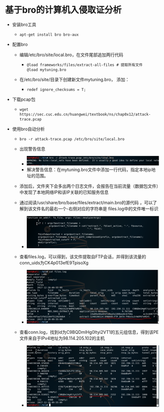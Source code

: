 # 基于bro的计算机入侵取证分析

* 安装bro工具

  * ```shell
    apt-get install bro bro-aux
    ```

* 配置bro

  * 编辑/etc/bro/site/local.bro，在文件尾部追加两行代码

    * ```shell
      @load frameworks/files/extract-all-files # 提取所有文件
      @load mytuning.bro
      ```

  * 在/etc/bro/site/目录下创建新文件mytuning.bro， 添加： 

    * ```
      redef ignore_checksums = T;
      ```

* 下载pcap包

  * ```shell
    wget  https://sec.cuc.edu.cn/huangwei/textbook/ns/chap0x12/attack-trace.pcap
    ```

* 使用bro自动分析

  * ```shell
    bro -r attack-trace.pcap /etc/bro/site/local.bro
    ```

  * 出现警告信息

    * ![text](warning.png)
    * 解决警告信息：在mytuning.bro文件中添加一行代码，指定本地ip地址的范围。

  * 添加后，文件夹下会多出两个日志文件，会报告在当前流量（数据包文件）中发现了本地网络IP和该IP关联的已知服务信息

  * 通过阅读/usr/share/bro/base/files/extract/main.bro的源代码 ，可以了解到该文件名的最右一个-右侧对应的字符串是 files.log中的文件唯一标识

    * ![text](main.png)

  * 查看files.log，可以得到，该文件提取自FTP会话，并得到该流量的conn_uids为CK4p013efE9TpisoXg

    * ![rext](files.png)

  * 查看conn.log，找到id为C9BQDmlHg0ltyi2VT1的五元组信息，得到该PE文件来自于IPv4地址为98.114.205.102的主机    

    * ![text](conn.png)